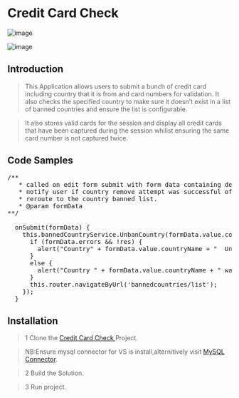# Credit Card Check
![image](https://user-images.githubusercontent.com/51321368/164993205-4dc02995-0f2d-49d7-965f-e562eb51d1e3.png)

![image](https://user-images.githubusercontent.com/51321368/164993409-cc3d0e0a-e50d-4780-b611-bd38f15d4576.png)
## Introduction

> This Application allows users to submit a bunch of credit card  including country that it is from and card
numbers for validation.
It also checks the specified country to make sure it doesn’t exist in a list of banned countries and ensure the list is configurable.

>It also stores valid cards for the session and display all credit cards that have been captured during the session whilist ensuring the same card number is not captured twice.

## Code Samples


  <pre>
/**
   * called on edit form submit with form data containing details of the country that should be unbanned.
   * notify user if country remove attempt was successful of not.
   * reroute to the country banned list.
   * @param formData
**/

  onSubmit(formData) {
    this.bannedCountryService.UnbanCountry(formData.value.contryId).subscribe(res => {
      if (formData.errors && !res) {
        alert("Country" + formData.value.countryName + "  Unban attempt Failed!");
      }
      else {
        alert("Country " + formData.value.countryName + " was Successfully Unbanned!");
      }
      this.router.navigateByUrl('bannedcountries/list');
    });
  }
</pre>

## Installation

> 1 Clone the <a href="https://github.com/NolwaziMlonzi/Credit_Card_Check">Credit Card Check </a>Project.

> NB:Ensure mysql connector for VS is install,alternitively visit <a href="https://dev.mysql.com/downloads/connector/net/8.0.html">MySQL Connector</a>.

>  2 Build the Solution.

>3 Run project.
